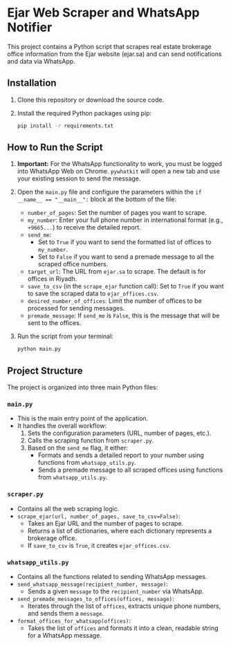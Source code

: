 # Ejar Web Scraper and WhatsApp Notifier

This project contains a Python script that scrapes real estate brokerage office information from the Ejar website (ejar.sa) and can send notifications and data via WhatsApp.



## Installation

1.  Clone this repository or download the source code.
2.  Install the required Python packages using pip:

    ```bash
    pip install -r requirements.txt
    ```

## How to Run the Script

1.  **Important:** For the WhatsApp functionality to work, you must be logged into WhatsApp Web on Chrome. `pywhatkit` will open a new tab and use your existing session to send the message.

2.  Open the `main.py` file and configure the parameters within the `if __name__ == "__main__":` block at the bottom of the file:
    - `number_of_pages`: Set the number of pages you want to scrape.
    - `my_number`: Enter your full phone number in international format (e.g., `+9665...`) to receive the detailed report.
    - `send_me`: 
        - Set to `True` if you want to send the formatted list of offices to `my_number`.
        - Set to `False` if you want to send a premade message to all the scraped office numbers.
    - `target_url`: The URL from `ejar.sa` to scrape. The default is for offices in Riyadh.
    - `save_to_csv` (in the `scrape_ejar` function call): Set to `True` if you want to save the scraped data to `ejar_offices.csv`.
    - `desired_number_of_offices`: Limit the number of offices to be processed for sending messages.
    - `premade_message`: If `send_me` is `False`, this is the message that will be sent to the offices.

3.  Run the script from your terminal:

    ```bash
    python main.py
    ```

## Project Structure

The project is organized into three main Python files:

### `main.py`
- This is the main entry point of the application.
- It handles the overall workflow:
  1.  Sets the configuration parameters (URL, number of pages, etc.).
  2.  Calls the scraping function from `scraper.py`.
  3.  Based on the `send_me` flag, it either:
      - Formats and sends a detailed report to your number using functions from `whatsapp_utils.py`.
      - Sends a premade message to all scraped offices using functions from `whatsapp_utils.py`.

### `scraper.py`
- Contains all the web scraping logic.
- `scrape_ejar(url, number_of_pages, save_to_csv=False)`:
  -   Takes an Ejar URL and the number of pages to scrape.
  -   Returns a list of dictionaries, where each dictionary represents a brokerage office.
  -   If `save_to_csv` is `True`, it creates `ejar_offices.csv`.

### `whatsapp_utils.py`
- Contains all the functions related to sending WhatsApp messages.
- `send_whatsapp_message(recipient_number, message)`:
  -   Sends a given `message` to the `recipient_number` via WhatsApp.
- `send_premade_messages_to_offices(offices, message)`:
  -   Iterates through the list of `offices`, extracts unique phone numbers, and sends them a `message`.
- `format_offices_for_whatsapp(offices)`:
  -   Takes the list of `offices` and formats it into a clean, readable string for a WhatsApp message.

